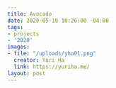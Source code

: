 ```yaml
---
title: Avocado
date: 2020-05-10 10:26:00 -04:00
tags:
- projects
- '2020'
images:
- file: "/uploads/yha01.png"
  creator: Yuri Ha
  link: https://yuriha.me/
layout: post
---
```


